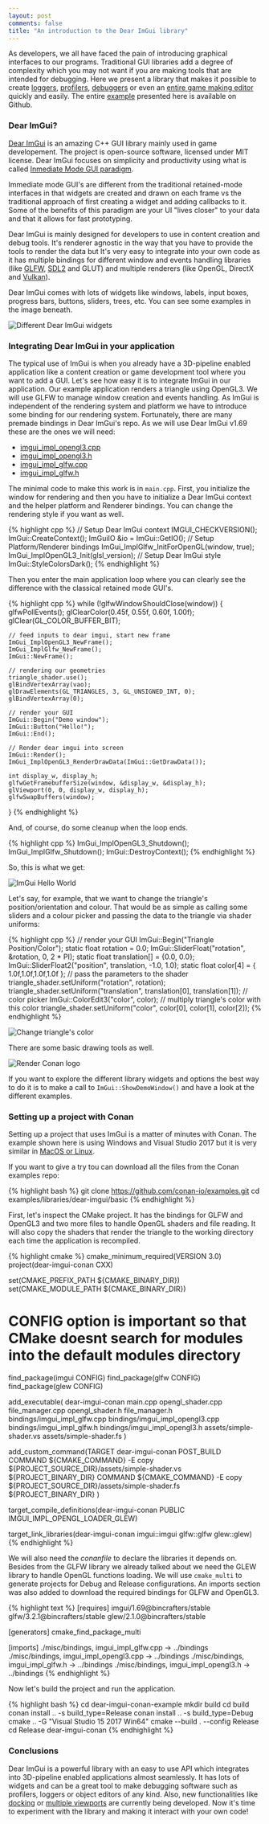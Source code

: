 ```yaml
---
layout: post
comments: false
title: "An introduction to the Dear ImGui library"
---
```


As developers, we all have faced the pain of introducing graphical interfaces to our programs.
Traditional GUI libraries add a degree of complexity which you may not want if you are making tools that are intended for debugging.
Here we present a library that makes it possible to create [loggers](https://github.com/ocornut/imgui/issues/2529),
[profilers](https://github.com/ocornut/imgui/issues/2265), [debuggers](https://github.com/ocornut/imgui/issues/2265)
or even an [entire game making editor](https://github.com/ocornut/imgui/issues/1607) quickly and easily.
The entire [example](https://github.com/conan-io/examples/tree/master/libraries/dear-imgui/basic) 
presented here is available on Github.

### Dear ImGui?

[Dear ImGui](https://github.com/ocornut/imgui) is an amazing C++ GUI library mainly used in game developement. 
The project is open-source software, licensed under MIT license. Dear ImGui focuses on simplicity and productivity using what is called 
[Inmediate Mode GUI paradigm](https://caseymuratori.com/blog_0001). 

Immediate mode GUI's are different from the traditional retained-mode interfaces in that widgets are created and drawn on each frame
vs the traditional approach of first creating a widget and adding callbacks to it. Some of the benefits of this paradigm are your
UI "lives closer" to your data and that it allows for fast prototyping.

Dear ImGui is mainly designed for developers to use in content creation and debug tools. It's renderer agnostic in the way that you
have to provide the tools to render the data but It's very easy to integrate into your own code as it has multiple bindings for
different window and events handling libraries (like [GLFW](https://www.glfw.org/), [SDL2](https://www.libsdl.org/index.php) and GLUT) 
and multiple renderers (like OpenGL, DirectX and [Vulkan](https://www.khronos.org/vulkan/)).

Dear ImGui comes with lots of widgets like windows, labels, input boxes, progress bars, buttons, sliders, trees, etc. You can see
some examples in the image beneath.

<p class="centered">
    <img  src="{{ site.url }}/assets/post_images/2019-06-26/conan-imgui-widgets.gif"  align="center"  alt="Different Dear ImGui widgets"/>
</p>

### Integrating Dear ImGui in your application

The typical use of ImGui is when you already have a 3D-pipeline enabled application like a content creation or game development tool
where you want to add a GUI. Let's see how easy it is to integrate ImGui in our application. Our example application renders a
triangle using OpenGL3. We will use GLFW to manage window creation and events handling. As ImGui is independent of the rendering
system and platform we have to introduce some binding for our rendering system. Fortunately, there are many premade bindings in Dear
ImGui's repo. As we will use Dear ImGui v1.69 these are the ones we will need:

* [imgui_impl_opengl3.cpp](https://github.com/ocornut/imgui/blob/v1.69/examples/imgui_impl_opengl3.cpp)
* [imgui_impl_opengl3.h](https://github.com/ocornut/imgui/blob/v1.69/examples/imgui_impl_opengl3.h)
* [imgui_impl_glfw.cpp](https://github.com/ocornut/imgui/blob/v1.69/examples/imgui_impl_glfw.cpp)
* [imgui_impl_glfw.h](https://github.com/ocornut/imgui/blob/v1.69/examples/imgui_impl_glfw.h)

The minimal code to make this work is in ``main.cpp``. First, you initialize the window for rendering and then you have to 
initialize a Dear ImGui context and the helper platform and Renderer bindings. You can change the rendering style if you want as well.

{% highlight cpp %}
// Setup Dear ImGui context
IMGUI_CHECKVERSION();
ImGui::CreateContext();
ImGuiIO &io = ImGui::GetIO();
// Setup Platform/Renderer bindings
ImGui_ImplGlfw_InitForOpenGL(window, true);
ImGui_ImplOpenGL3_Init(glsl_version);
// Setup Dear ImGui style
ImGui::StyleColorsDark();
{% endhighlight %}

Then you enter the main application loop where you can clearly see the difference with the classical retained mode GUI's.

{% highlight cpp %}
while (!glfwWindowShouldClose(window))
{
    glfwPollEvents();
    glClearColor(0.45f, 0.55f, 0.60f, 1.00f);
    glClear(GL_COLOR_BUFFER_BIT);

    // feed inputs to dear imgui, start new frame
    ImGui_ImplOpenGL3_NewFrame();
    ImGui_ImplGlfw_NewFrame();
    ImGui::NewFrame();

    // rendering our geometries
    triangle_shader.use();
    glBindVertexArray(vao);
    glDrawElements(GL_TRIANGLES, 3, GL_UNSIGNED_INT, 0);
    glBindVertexArray(0);

    // render your GUI
    ImGui::Begin("Demo window");
    ImGui::Button("Hello!");
    ImGui::End();

    // Render dear imgui into screen
    ImGui::Render();
    ImGui_ImplOpenGL3_RenderDrawData(ImGui::GetDrawData());

    int display_w, display_h;
    glfwGetFramebufferSize(window, &display_w, &display_h);
    glViewport(0, 0, display_w, display_h);
    glfwSwapBuffers(window);
}
{% endhighlight %}

And, of course, do some cleanup when the loop ends.

{% highlight cpp %}
ImGui_ImplOpenGL3_Shutdown();
ImGui_ImplGlfw_Shutdown();
ImGui::DestroyContext();
{% endhighlight %}

So, this is what we get:

<p class="centered">
    <img  src="{{ site.url }}/assets/post_images/2019-06-26/conan-imgui-hello-world.gif" align="center" alt="ImGui Hello World"/>
</p>

Let's say, for example, that we want to change the triangle's position/orientation and colour. That would be as simple as calling
some sliders and a colour picker and passing the data to the triangle via shader uniforms:

{% highlight cpp %}
// render your GUI
ImGui::Begin("Triangle Position/Color");
static float rotation = 0.0;
ImGui::SliderFloat("rotation", &rotation, 0, 2 * PI);
static float translation[] = {0.0, 0.0};
ImGui::SliderFloat2("position", translation, -1.0, 1.0);
static float color[4] = { 1.0f,1.0f,1.0f,1.0f };
// pass the parameters to the shader
triangle_shader.setUniform("rotation", rotation);
triangle_shader.setUniform("translation", translation[0], translation[1]);
// color picker
ImGui::ColorEdit3("color", color);
// multiply triangle's color with this color
triangle_shader.setUniform("color", color[0], color[1], color[2]);
{% endhighlight %}

<p class="centered">
    <img  src="{{ site.url }}/assets/post_images/2019-06-26/conan-imgui-triangle-rotate-color.gif" align="center" alt="Change triangle's color"/>
</p>

There are some basic drawing tools as well.

<p class="centered">
    <img  src="{{ site.url }}/assets/post_images/2019-06-26/conan-imgui-logo.png" align="center" alt="Render Conan logo"/>
</p>

If you want to explore the different library widgets and options the best way to do it is to make a call to ``ImGui::ShowDemoWindow()``
and have a look at the different examples.

### Setting up a project with Conan

Setting up a project that uses ImGui is a matter of minutes with Conan. The example shown here is using Windows and Visual Studio 2017
 but it is very similar in [MacOS or Linux](https://github.com/conan-io/examples/blob/master/libraries/dear-imgui/basic/README.md).

If you want to give a try tou can download all the files from the Conan examples repo:

{% highlight bash %}
git clone https://github.com/conan-io/examples.git
cd examples/libraries/dear-imgui/basic
{% endhighlight %}

First, let's inspect the CMake project. It has the bindings for GLFW and OpenGL3 and two more files to handle OpenGL shaders and file 
 reading. It will also copy the shaders that render the triangle to the working directory each time the application is recompiled.

{% highlight cmake %}
cmake_minimum_required(VERSION 3.0)
project(dear-imgui-conan CXX)

set(CMAKE_PREFIX_PATH ${CMAKE_BINARY_DIR})
set(CMAKE_MODULE_PATH ${CMAKE_BINARY_DIR})

# CONFIG option is important so that CMake doesnt search for modules into the default modules directory
find_package(imgui CONFIG)
find_package(glfw CONFIG)
find_package(glew CONFIG)

add_executable( dear-imgui-conan 
                main.cpp 
                opengl_shader.cpp
                file_manager.cpp
                opengl_shader.h 
                file_manager.h 
                bindings/imgui_impl_glfw.cpp
                bindings/imgui_impl_opengl3.cpp
                bindings/imgui_impl_glfw.h
                bindings/imgui_impl_opengl3.h 
                assets/simple-shader.vs
                assets/simple-shader.fs )

add_custom_command(TARGET dear-imgui-conan
    POST_BUILD
    COMMAND ${CMAKE_COMMAND} -E copy ${PROJECT_SOURCE_DIR}/assets/simple-shader.vs ${PROJECT_BINARY_DIR}
    COMMAND ${CMAKE_COMMAND} -E copy ${PROJECT_SOURCE_DIR}/assets/simple-shader.fs ${PROJECT_BINARY_DIR}
)

target_compile_definitions(dear-imgui-conan PUBLIC IMGUI_IMPL_OPENGL_LOADER_GLEW)

target_link_libraries(dear-imgui-conan imgui::imgui glfw::glfw glew::glew)
{% endhighlight %}

We will also need the *conanfile* to declare the libraries it depends on. Besides from the GLFW library we already talked about we need
 the GLEW library to handle OpenGL functions loading. We will use ``cmake_multi`` to generate projects for Debug and Release
 configurations. An imports section was also added to download the required bindings for GLFW and OpenGL3.

{% highlight text %}
[requires]
imgui/1.69@bincrafters/stable
glfw/3.2.1@bincrafters/stable
glew/2.1.0@bincrafters/stable

[generators]
cmake_find_package_multi

[imports]
./misc/bindings, imgui_impl_glfw.cpp -> ../bindings
./misc/bindings, imgui_impl_opengl3.cpp -> ../bindings
./misc/bindings, imgui_impl_glfw.h -> ../bindings
./misc/bindings, imgui_impl_opengl3.h -> ../bindings
{% endhighlight %}

Now let's build the project and run the application.

{% highlight bash %}
cd dear-imgui-conan-example
mkdir build
cd build
conan install .. -s build_type=Release
conan install .. -s build_type=Debug
cmake .. -G "Visual Studio 15 2017 Win64"
cmake --build . --config Release
cd Release
dear-imgui-conan
{% endhighlight %}

### Conclusions

Dear ImGui is a powerful library with an easy to use API which integrates into 3D-pipeline enabled applications almost seamlessly.
It has lots of widgets and can be a great tool to make debugging software such as profilers, loggers or object editors of any kind. 
Also, new functionalities like [docking](https://github.com/ocornut/imgui/issues/2109) or 
[multiple viewports](https://github.com/ocornut/imgui/issues/1542) 
are currently being developed. Now it's time to experiment with the library and making it interact with your own code!

